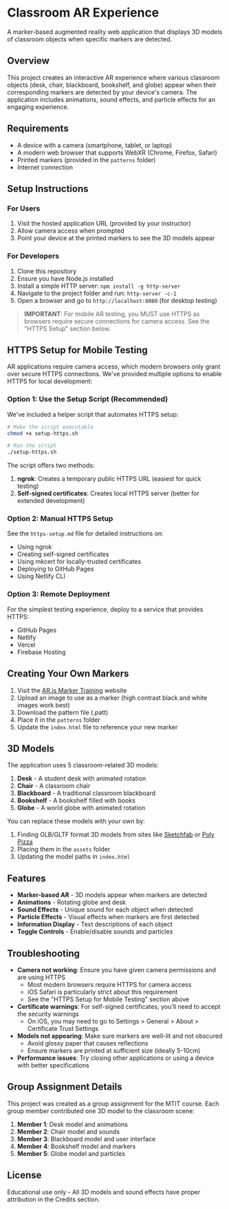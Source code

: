 # Classroom AR Experience

A marker-based augmented reality web application that displays 3D models of classroom objects when specific markers are detected.

## Overview

This project creates an interactive AR experience where various classroom objects (desk, chair, blackboard, bookshelf, and globe) appear when their corresponding markers are detected by your device's camera. The application includes animations, sound effects, and particle effects for an engaging experience.

## Requirements

- A device with a camera (smartphone, tablet, or laptop)
- A modern web browser that supports WebXR (Chrome, Firefox, Safari)
- Printed markers (provided in the `patterns` folder)
- Internet connection

## Setup Instructions

### For Users

1. Visit the hosted application URL (provided by your instructor)
2. Allow camera access when prompted
3. Point your device at the printed markers to see the 3D models appear

### For Developers

1. Clone this repository
2. Ensure you have Node.js installed
3. Install a simple HTTP server: `npm install -g http-server`
4. Navigate to the project folder and run: `http-server -c-1`
5. Open a browser and go to `http://localhost:8080` (for desktop testing)

> **IMPORTANT**: For mobile AR testing, you MUST use HTTPS as browsers require secure connections for camera access. See the "HTTPS Setup" section below.

## HTTPS Setup for Mobile Testing

AR applications require camera access, which modern browsers only grant over secure HTTPS connections. We've provided multiple options to enable HTTPS for local development:

### Option 1: Use the Setup Script (Recommended)

We've included a helper script that automates HTTPS setup:

```bash
# Make the script executable
chmod +x setup-https.sh

# Run the script
./setup-https.sh
```

The script offers two methods:
1. **ngrok**: Creates a temporary public HTTPS URL (easiest for quick testing)
2. **Self-signed certificates**: Creates local HTTPS server (better for extended development)

### Option 2: Manual HTTPS Setup

See the `https-setup.md` file for detailed instructions on:
- Using ngrok
- Creating self-signed certificates
- Using mkcert for locally-trusted certificates
- Deploying to GitHub Pages
- Using Netlify CLI

### Option 3: Remote Deployment

For the simplest testing experience, deploy to a service that provides HTTPS:
- GitHub Pages
- Netlify
- Vercel
- Firebase Hosting

## Creating Your Own Markers

1. Visit the [AR.js Marker Training](https://jeromeetienne.github.io/AR.js/three.js/examples/marker-training/examples/generator.html) website
2. Upload an image to use as a marker (high contrast black and white images work best)
3. Download the pattern file (.patt)
4. Place it in the `patterns` folder
5. Update the `index.html` file to reference your new marker

## 3D Models

The application uses 5 classroom-related 3D models:

1. **Desk** - A student desk with animated rotation
2. **Chair** - A classroom chair 
3. **Blackboard** - A traditional classroom blackboard
4. **Bookshelf** - A bookshelf filled with books
5. **Globe** - A world globe with animated rotation

You can replace these models with your own by:
1. Finding GLB/GLTF format 3D models from sites like [Sketchfab](https://sketchfab.com) or [Poly Pizza](https://poly.pizza)
2. Placing them in the `assets` folder
3. Updating the model paths in `index.html`

## Features

- **Marker-based AR** - 3D models appear when markers are detected
- **Animations** - Rotating globe and desk
- **Sound Effects** - Unique sound for each object when detected
- **Particle Effects** - Visual effects when markers are first detected
- **Information Display** - Text descriptions of each object
- **Toggle Controls** - Enable/disable sounds and particles

## Troubleshooting

- **Camera not working**: Ensure you have given camera permissions and are using HTTPS
  - Most modern browsers require HTTPS for camera access
  - iOS Safari is particularly strict about this requirement
  - See the "HTTPS Setup for Mobile Testing" section above
- **Certificate warnings**: For self-signed certificates, you'll need to accept the security warnings
  - On iOS, you may need to go to Settings > General > About > Certificate Trust Settings
- **Models not appearing**: Make sure markers are well-lit and not obscured
  - Avoid glossy paper that causes reflections
  - Ensure markers are printed at sufficient size (ideally 5-10cm)
- **Performance issues**: Try closing other applications or using a device with better specifications

## Group Assignment Details

This project was created as a group assignment for the MTIT course. Each group member contributed one 3D model to the classroom scene:

1. **Member 1**: Desk model and animations
2. **Member 2**: Chair model and sounds
3. **Member 3**: Blackboard model and user interface
4. **Member 4**: Bookshelf model and markers
5. **Member 5**: Globe model and particles

## License

Educational use only - All 3D models and sound effects have proper attribution in the Credits section.